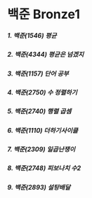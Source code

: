 # 백준 Bronze1

##### 1. 백준(1546) 평균
##### 2. 백준(4344) 평균은 넘겠지
##### 3. 백준(1157) 단어 공부
##### 4. 백준(2750) 수 정렬하기
##### 5. 백준(2740) 행렬 곱셈
##### 6. 백준(1110) 더하기사이클
##### 7. 백준(2309) 일곱난쟁이
##### 8. 백준(2748) 피보나치 수2
##### 9. 백준(2893) 설탕배달